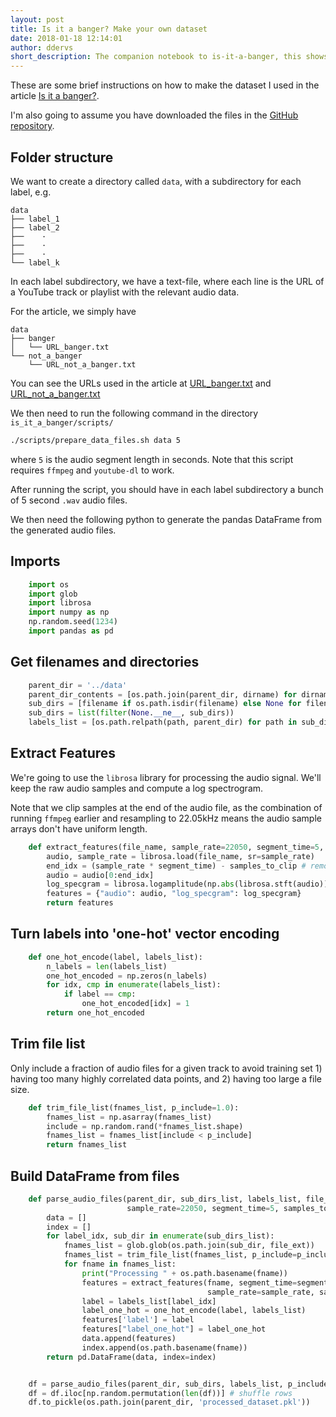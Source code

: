 ```yaml
---
layout: post
title: Is it a banger? Make your own dataset
date: 2018-01-18 12:14:01
author: ddervs
short_description: The companion notebook to is-it-a-banger, this shows how to create the dataset used in the article.
---
```


These are some brief instructions on how to make the dataset I used in the article [Is it a banger?](https://nbviewer.jupyter.org/github/ddervs/is_it_a_banger/blob/master/scripts/is_it_a_banger.ipynb).

I'm also going to assume you have downloaded the files in the [GitHub repository](https://github.com/ddervs/is_it_a_banger).

## Folder structure

We want to create a directory called `data`, with a subdirectory for each label, e.g.

```
data
├── label_1
├── label_2
├──    ·
├──    ·
├──    ·
└── label_k
```

In each label subdirectory, we have a text-file, where each line is the URL of a YouTube track or playlist with the relevant audio data. 

For the article, we simply have

```
data
├── banger
│   └── URL_banger.txt
└── not_a_banger
    └── URL_not_a_banger.txt
```

You can see the URLs used in the article at [URL_banger.txt](https://github.com/ddervs/is_it_a_banger/blob/master/data/banger/URL_banger.txt) and [URL_not_a_banger.txt](https://github.com/ddervs/is_it_a_banger/blob/master/data/not_a_banger/URL_not_a_banger.txt)

We then need to run the following command in the directory `is_it_a_banger/scripts/`

```bash
./scripts/prepare_data_files.sh data 5
```

where `5` is the audio segment length in seconds. Note that this script requires `ffmpeg` and `youtube-dl` to work.

After running the script, you should have in each label subdirectory a bunch of 5 second `.wav` audio files.

We then need the following python to generate the pandas DataFrame from the generated audio files.

## Imports

```python
    import os
    import glob
    import librosa
    import numpy as np
    np.random.seed(1234)
    import pandas as pd
```
## Get filenames and directories

```python
    parent_dir = '../data'
    parent_dir_contents = [os.path.join(parent_dir, dirname) for dirname in os.listdir(parent_dir)]
    sub_dirs = [filename if os.path.isdir(filename) else None for filename in parent_dir_contents]
    sub_dirs = list(filter(None.__ne__, sub_dirs))
    labels_list = [os.path.relpath(path, parent_dir) for path in sub_dirs]
```
## Extract Features

We're going to use the `librosa` library for processing the audio signal. We'll keep the raw audio samples and compute a log spectrogram.

Note that we clip samples at the end of the audio file, as the combination of running `ffmpeg` earlier and resampling to 22.05kHz means the audio sample arrays don't have uniform length.

```python
    def extract_features(file_name, sample_rate=22050, segment_time=5, samples_to_clip=500):
        audio, sample_rate = librosa.load(file_name, sr=sample_rate)
        end_idx = (sample_rate * segment_time) - samples_to_clip # remove some end samples as not strictly uniform size
        audio = audio[0:end_idx]
        log_specgram = librosa.logamplitude(np.abs(librosa.stft(audio))**2, ref_power=np.max)
        features = {"audio": audio, "log_specgram": log_specgram}
        return features
```
## Turn labels into 'one-hot' vector encoding

```python
    def one_hot_encode(label, labels_list):
        n_labels = len(labels_list)
        one_hot_encoded = np.zeros(n_labels)
        for idx, cmp in enumerate(labels_list):
            if label == cmp:
                one_hot_encoded[idx] = 1                     
        return one_hot_encoded
```
## Trim file list

Only include a fraction of audio files for a given track to avoid training set 1) having too many highly correlated data points, and 2) having too large a file size.

```python
    def trim_file_list(fnames_list, p_include=1.0):
        fnames_list = np.asarray(fnames_list)
        include = np.random.rand(*fnames_list.shape)
        fnames_list = fnames_list[include < p_include]
        return fnames_list
```
## Build DataFrame from files

```python
    def parse_audio_files(parent_dir, sub_dirs_list, labels_list, file_ext='*.wav', p_include=1.0,\
                          sample_rate=22050, segment_time=5, samples_to_clip=500):
        data = []
        index = []
        for label_idx, sub_dir in enumerate(sub_dirs_list):
            fnames_list = glob.glob(os.path.join(sub_dir, file_ext))
            fnames_list = trim_file_list(fnames_list, p_include=p_include)
            for fname in fnames_list:
                print("Processing " + os.path.basename(fname))
                features = extract_features(fname, segment_time=segment_time, \
                                            sample_rate=sample_rate, samples_to_clip=samples_to_clip)
                label = labels_list[label_idx]
                label_one_hot = one_hot_encode(label, labels_list)
                features['label'] = label
                features["label_one_hot"] = label_one_hot
                data.append(features)
                index.append(os.path.basename(fname))
        return pd.DataFrame(data, index=index)


    df = parse_audio_files(parent_dir, sub_dirs, labels_list, p_include=0.1, segment_time=5, samples_to_clip=1100)
    df = df.iloc[np.random.permutation(len(df))] # shuffle rows
    df.to_pickle(os.path.join(parent_dir, 'processed_dataset.pkl'))
```